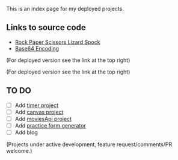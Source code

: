 This is an index page for my deployed projects.

## Links to source code

- <a href="https://github.com/3willows/rpsLizardSpock" target="_blank">Rock Paper Scissors Lizard Spock</a>
- <a href="https://github.com/3willows/messages" target="_blank">Base64 Encoding</a>

(For deployed version see the link at the top right)

(For deployed version see the link at the top right)

## TO DO

- [ ] Add [timer project](https://github.com/3willows/timerProject)
- [ ] Add [canvas project](https://3willows.github.io/canvasApiProject/)
- [ ] Add [moviesApi project](https://github.com/3willows/moviesApiProject)
- [ ] Add [practice form generator](https://3willows.github.io/pracitceFormGenerator/)
- [ ] Add blog

(Projects under active development, feature request/comments/PR welcome.)
